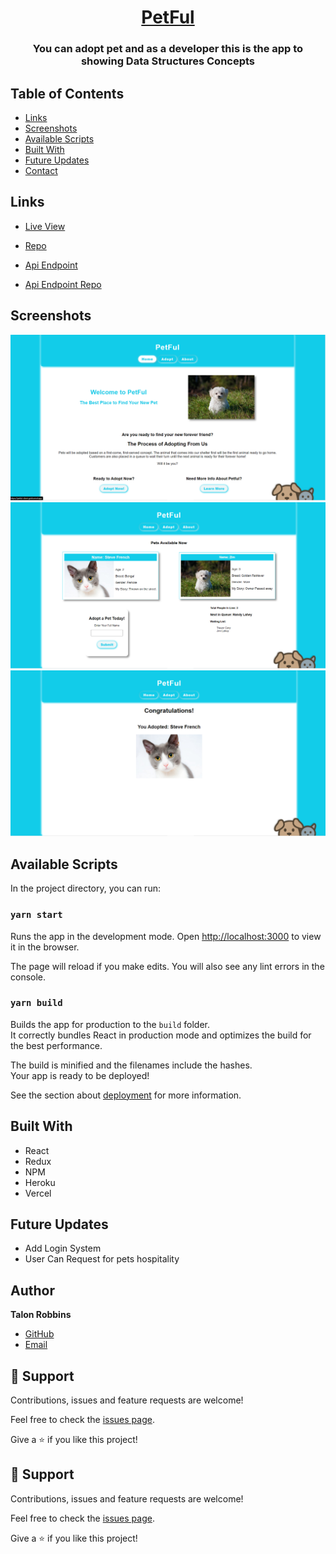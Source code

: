 <h1 align="center"><a href="https://petful-client-d4dcr6i45.vercel.app/">PetFul</a></h1>

<h3 align="center">You can adopt pet and as a developer this is the app to showing Data Structures Concepts</h3>

## Table of Contents

- [Links](#links)
- [Screenshots](#screenshots)
- [Available Scripts](#available-scripts)
- [Built With](#built-with)
- [Future Updates](#future-updates)
- [Contact](#author)

## Links

- [Live View](https://petful-client-d4dcr6i45.vercel.app)

- [Repo](https://github.com/Trobbins2020/petful-client)

- [Api Endpoint](https://quiet-anchorage-43324.herokuapp.com)

- [Api Endpoint Repo](https://github.com/Trobbins2020/petful-server)

## Screenshots

![Home Page](/screenshot/1.png "Home Page")
![Adoption Page](/screenshot/2.png "Adoption Page")
![Congratulations Page](/screenshot/3.png "Congratulations Page")

## Available Scripts

In the project directory, you can run:

### `yarn start`

Runs the app in the development mode.
Open [http://localhost:3000](http://localhost:3000) to view it in the browser.

The page will reload if you make edits.
You will also see any lint errors in the console.

### `yarn build`

Builds the app for production to the `build` folder.\
It correctly bundles React in production mode and optimizes the build for the best performance.

The build is minified and the filenames include the hashes.\
Your app is ready to be deployed!

See the section about [deployment](https://facebook.github.io/create-react-app/docs/deployment) for more information.

## Built With

- React
- Redux
- NPM
- Heroku
- Vercel

## Future Updates

- Add Login System
- User Can Request for pets hospitality

## Author

**Talon Robbins**

- [GitHub](https://github.com/Trobbins2020)
- [Email](mailto:talonrobbinsamm@gmail.com)

## 🤝 Support

Contributions, issues and feature requests are welcome!

Feel free to check the [issues page](issues/).

Give a ⭐️ if you like this project!

## 🤝 Support

Contributions, issues and feature requests are welcome!

Feel free to check the [issues page](issues/).

Give a ⭐️ if you like this project!
